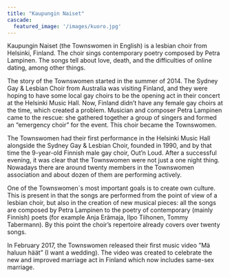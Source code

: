 ```yaml
---
title: "Kaupungin Naiset"
cascade:
  featured_image: '/images/kuoro.jpg'
---
```


Kaupungin Naiset (the Townswomen in English) is a lesbian choir from Helsinki, Finland.
The choir sings contemporary poetry composed by Petra Lampinen. The songs tell about love,
death, and the difficulties of online dating, among other things.

The story of the Townswomen started in the summer of 2014. The Sydney Gay & Lesbian Choir
from Australia was visiting Finland, and they were hoping to have some local gay choirs to be
the opening act in their concert at the Helsinki Music Hall. Now, Finland didn’t have any
female gay choirs at the time, which created a problem. Musician and composer Petra Lampinen
came to the rescue: she gathered together a group of singers and formed an “emergency choir” for
the event. This choir became the Townswomen.

The Townswomen had their first performance in the Helsinki Music Hall alongside
the Sydney Gay & Lesbian Choir, founded in 1990, and by that time the 9-year-old Finnish
male gay choir, Out’n Loud. After a successful evening, it was clear that the Townswomen
were not just a one night thing. Nowadays there are around twenty members in
the Townswomen association and about dozen of them are performing actively.

One of the Townswomen´s most important goals is to create own culture. This is present in
that the songs are performed from the point of view of a lesbian choir, but also in
the creation of new musical pieces: all the songs are composed by Petra Lampinen
to the poetry of contemporary (mainly Finnish) poets
(for example Anja Erämaja, Ilpo Tiihonen, Tommy Tabermann).
By this point the choir’s repertoire already covers over twenty songs.

In February 2017, the Townswomen released their first music video ”Mä haluun häät”
(I want a wedding). The video was created to celebrate the new and improved marriage
act in Finland which now includes same-sex marriage.